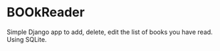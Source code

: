 # BOOkReader

Simple Django app to add, delete, edit the list of books you have read.
Using SQLite.
